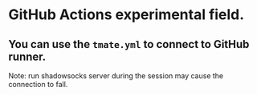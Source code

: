 # GitHub Actions experimental field.
## You can use the `tmate.yml` to connect to GitHub runner.
Note: run shadowsocks server during the session may cause the connection to fall.
